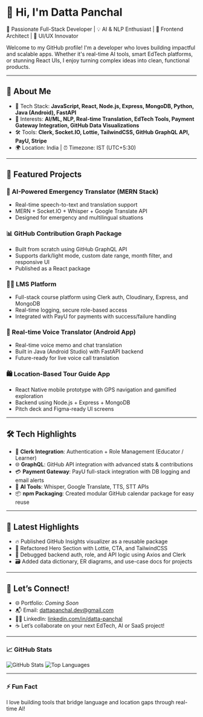 # 👋 Hi, I'm Datta Panchal

🚀 Passionate Full-Stack Developer | 💡 AI & NLP Enthusiast | 🎯 Frontend Architect | 🎨 UI/UX Innovator

Welcome to my GitHub profile! I'm a developer who loves building impactful and scalable apps.
Whether it's real-time AI tools, smart EdTech platforms, or stunning React UIs, 
I enjoy turning complex ideas into clean, functional products.

---

## 🧠 About Me

* 🔧 Tech Stack: **JavaScript, React, Node.js, Express, MongoDB, Python, Java (Android), FastAPI**
* 🧠 Interests: **AI/ML, NLP, Real-time Translation, EdTech Tools, Payment Gateway Integration, GitHub Data Visualizations**
* 🛠️ Tools: **Clerk, Socket.IO, Lottie, TailwindCSS, GitHub GraphQL API, PayU, Stripe**
* 🌍 Location: India | ⏰ Timezone: IST (UTC+5:30)

---

## 📌 Featured Projects

### 🧠 AI-Powered Emergency Translator (MERN Stack)

* Real-time speech-to-text and translation support
* MERN + Socket.IO + Whisper + Google Translate API
* Designed for emergency and multilingual situations

### 📊 GitHub Contribution Graph Package

* Built from scratch using GitHub GraphQL API
* Supports dark/light mode, custom date range, month filter, and responsive UI
* Published as a React package

### 🧑‍🏫 LMS Platform

* Full-stack course platform using Clerk auth, Cloudinary, Express, and MongoDB
* Real-time logging, secure role-based access
* Integrated with PayU for payments with success/failure handling

### 📱 Real-time Voice Translator (Android App)

* Real-time voice memo and chat translation
* Built in Java (Android Studio) with FastAPI backend
* Future-ready for live voice call translation

### 🛍️ Location-Based Tour Guide App

* React Native mobile prototype with GPS navigation and gamified exploration
* Backend using Node.js + Express + MongoDB
* Pitch deck and Figma-ready UI screens

---

## 🛠️ Tech Highlights

* 🔐 **Clerk Integration**: Authentication + Role Management (Educator / Learner)
* 🌐 **GraphQL**: GitHub API integration with advanced stats & contributions
* 💳 **Payment Gateway**: PayU full-stack integration with DB logging and email alerts
* 🧠 **AI Tools**: Whisper, Google Translate, TTS, STT APIs
* 📦 **npm Packaging**: Created modular GitHub calendar package for easy reuse

---

## 📢 Latest Highlights

* 🔥 Published GitHub Insights visualizer as a reusable package
* 🎨 Refactored Hero Section with Lottie, CTA, and TailwindCSS
* 🧪 Debugged backend auth, role, and API logic using Axios and Clerk
* 🗃️ Added data dictionary, ER diagrams, and use-case docs for projects

---

## 💋 Let’s Connect!

* 🌐 Portfolio: *Coming Soon*
* 📬 Email: [dattapanchal.dev@gmail.com](mailto:dattapanchal.dev@gmail.com)
* 🧑‍💻 LinkedIn: [linkedin.com/in/datta-panchal](https://linkedin.com/in/datta-panchal)
* ☕ Let’s collaborate on your next EdTech, AI or SaaS project!

---

### 📈 GitHub Stats

![GitHub Stats](https://github-readme-stats.vercel.app/api?username=your-username\&show_icons=true\&theme=github_dark\&count_private=true)
![Top Languages](https://github-readme-stats.vercel.app/api/top-langs/?username=your-username\&layout=compact\&theme=github_dark)

---

### ⚡ Fun Fact

I love building tools that bridge language and location gaps through real-time AI!
